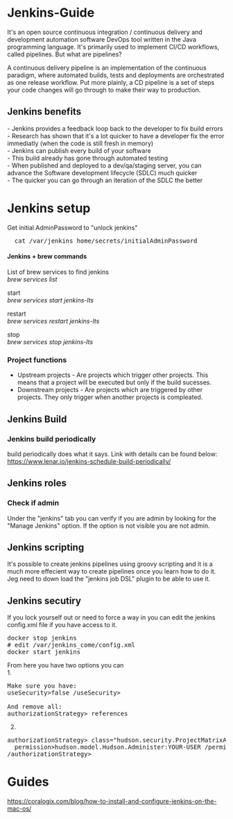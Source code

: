 # Jenkins-Guide

It's an open source continuous integration / continuous delivery and development automation software DevOps tool written in the Java programming language. It's primarily used to implement CI/CD workflows, called pipelines. But what are pipelines?

A continuous delivery pipeline is an implementation of the continuous paradigm, where automated builds, tests and deployments are orchestrated as one release workflow. Put more plainly, a CD pipeline is a set of steps your code changes will go through to make their way to production.

<h2>Jenkins benefits</h2>
- Jenkins provides a feedback loop back to the developer to fix build errors <br>
- Research has shown that it's a lot quicker to have a developer fix the error immediatly (when the code is still fresh in memory) <br>
- Jenkins can publish every build of your software <br>
- This build already has gone through automated testing <br>
- When published and deployed to a dev/qa/staging server, you can advance the Software development lifecycle (SDLC) much quicker <br>
- The quicker you can go through an iteration of the SDLC the better <br>

<h1>Jenkins setup</h1>

Get initial AdminPassword to "unlock jenkins" 
<pre>
  cat /var/jenkins_home/secrets/initialAdminPassword
</pre>

#### Jenkins + brew commands

List of brew services to find jenkins <br>
<i> brew services list </i>

start<br>
<i>brew services start jenkins-lts</i>

restart <br>
<i>brew services restart jenkins-lts</i>

stop <br>
<i>brew services stop jenkins-lts</i>

### Project functions

- Upstream projects - Are projects which trigger other projects. This means that a project will be executed but only if the build sucesses.
- Downstream projects - Are projects which are triggered by other projects. They only trigger when another projects is compleated. 

## Jenkins Build

### Jenkins build periodically

build periodically does what it says. Link with details can be found below: <br>
https://www.lenar.io/jenkins-schedule-build-periodically/

<h2>Jenkins roles</h2>
<h3>Check if admin</h3>
Under the "jenkins" tab you can verify if you are admin by looking for the "Manage Jenkins" option. If the option is not visible you are not admin.

<h2>Jenkins scripting</h2>
It's possible to create jenkins pipelines using groovy scripting and it is a much more effecient way to create pipelines once you learn how to do it. <br>
Jeg need to down load the "jenkins job DSL" plugin to be able to use it.<br>

<h2>Jenkins secutiry</h2>

If you lock yourself out or need to force a way in you can edit the jenkins config.xml file if you have access to it. <br>

<pre>
docker stop jenkins
# edit /var/jenkins_come/config.xml
docker start jenkins
</pre>

From here you have two options you can <br>
1. 
<pre>
Make sure you have:
useSecurity>false /useSecurity>

And remove all:
authorizationStrategy> references
</pre>

2. 
<pre>
authorizationStrategy> class="hudson.security.ProjectMatrixAuthorizationStrategy"> 
  permission>hudson.model.Hudson.Administer:YOUR-USER /permission>
/authorizationStrategy>
</pre>
<h1>Guides</h1>

https://coralogix.com/blog/how-to-install-and-configure-jenkins-on-the-mac-os/
